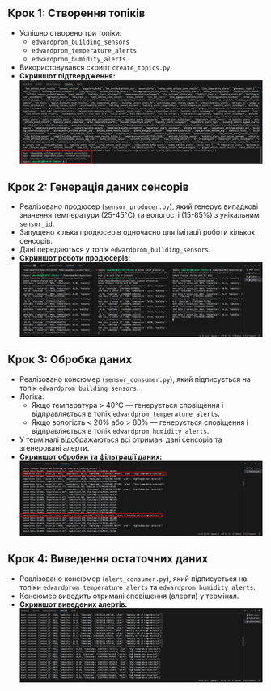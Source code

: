 ## Крок 1: Створення топіків
- Успішно створено три топіки:
  - `edwardprom_building_sensors`
  - `edwardprom_temperature_alerts`
  - `edwardprom_humidity_alerts`
- Використовувався скрипт `create_topics.py`.
- **Скриншот підтвердження:**  
  ![Topics Created](./screenshots/1.jpg)

## Крок 2: Генерація даних сенсорів
- Реалізовано продюсер (`sensor_producer.py`), який генерує випадкові значення температури (25-45°C) та вологості (15-85%) з унікальним `sensor_id`.
- Запущено кілька продюсерів одночасно для імітації роботи кількох сенсорів.
- Дані передаються у топік `edwardprom_building_sensors`.
- **Скриншот роботи продюсерів:**  
  ![Sensor Data Generation](./screenshots/2.jpg)

## Крок 3: Обробка даних
- Реалізовано консюмер (`sensor_consumer.py`), який підписується на топік `edwardprom_building_sensors`.
- Логіка:
  - Якщо температура > 40°C — генерується сповіщення і відправляється в топік `edwardprom_temperature_alerts`.
  - Якщо вологість < 20% або > 80% — генерується сповіщення і відправляється в топік `edwardprom_humidity_alerts`.
- У терміналі відображаються всі отримані дані сенсорів та згенеровані алерти.
- **Скриншот обробки та фільтрації даних:**  
  ![Data Processing and Filtering](./screenshots/3.jpg)

## Крок 4: Виведення остаточних даних
- Реалізовано консюмер (`alert_consumer.py`), який підписується на топіки `edwardprom_temperature_alerts` та `edwardprom_humidity_alerts`.
- Консюмер виводить отримані сповіщення (алерти) у термінал.
- **Скриншот виведених алертів:**  
  ![Alerts Received](./screenshots/4.jpg)
